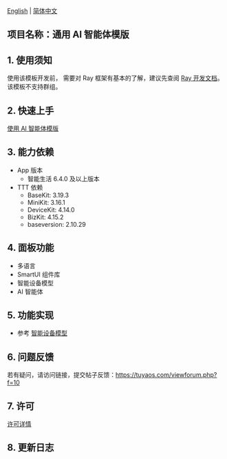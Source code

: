 [English](README.md) | [简体中文](README_zh.md)

## 项目名称：通用 AI 智能体模版

## 1. 使用须知

使用该模板开发前， 需要对 Ray 框架有基本的了解，建议先查阅 [Ray 开发文档](https://developer.tuya.com/cn/miniapp/develop/ray/guide/overview)。该模板不支持群组。

## 2. 快速上手

[使用 AI 智能体模版](https://developer.tuya.com/cn/miniapp-codelabs/codelabs/panel-ai2/index.html#10)

## 3. 能力依赖

- App 版本
  - 智能生活 6.4.0 及以上版本
- TTT 依赖
  - BaseKit: 3.19.3
  - MiniKit: 3.16.1
  - DeviceKit: 4.14.0
  - BizKit: 4.15.2
  - baseversion: 2.10.29

## 4. 面板功能

- 多语言
- SmartUI 组件库
- 智能设备模型
- AI 智能体

## 5. 功能实现

- 参考 [智能设备模型](https://developer.tuya.com/cn/miniapp/develop/ray/extended/common/sdm)

## 6. 问题反馈

若有疑问，请访问链接，提交帖子反馈：https://tuyaos.com/viewforum.php?f=10

## 7. 许可

[许可详情](LICENSE)

## 8. 更新日志

